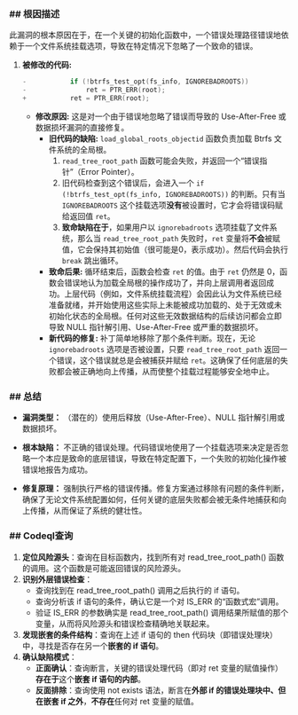 ### **## 根因描述**

此漏洞的根本原因在于，在一个关键的初始化函数中，一个错误处理路径错误地依赖于一个文件系统挂载选项，导致在特定情况下忽略了一个致命的错误。

1.  **被修改的代码:**
    ```c
    -			if (!btrfs_test_opt(fs_info, IGNOREBADROOTS))
    -				ret = PTR_ERR(root);
    +			ret = PTR_ERR(root);
    ```
    *   **修改原因:** 这是对一个由于错误地忽略了错误而导致的 Use-After-Free 或数据损坏漏洞的直接修复。
        *   **旧代码的缺陷:** `load_global_roots_objectid` 函数负责加载 Btrfs 文件系统的全局根。
            1.  `read_tree_root_path` 函数可能会失败，并返回一个“错误指针”（Error Pointer）。
            2.  旧代码检查到这个错误后，会进入一个 `if (!btrfs_test_opt(fs_info, IGNOREBADROOTS))` 的判断。只有当 `IGNOREBADROOTS` 这个挂载选项**没有**被设置时，它才会将错误码赋给返回值 `ret`。
            3.  **致命缺陷在于**，如果用户以 `ignorebadroots` 选项挂载了文件系统，那么当 `read_tree_root_path` 失败时，`ret` 变量将**不会**被赋值，它会保持其初始值（很可能是0，表示成功）。然后代码会执行 `break` 跳出循环。
        *   **致命后果:** 循环结束后，函数会检查 `ret` 的值。由于 `ret` 仍然是 0，函数会错误地认为加载全局根的操作成功了，并向上层调用者返回成功。上层代码（例如，文件系统挂载流程）会因此认为文件系统已经准备就绪，并开始使用这些实际上未能被成功加载的、处于无效或未初始化状态的全局根。任何对这些无效数据结构的后续访问都会立即导致 NULL 指针解引用、Use-After-Free 或严重的数据损坏。
        *   **新代码的修复:** 补丁简单地移除了那个条件判断。现在，无论 `ignorebadroots` 选项是否被设置，只要 `read_tree_root_path` 返回一个错误，这个错误就总是会被捕获并赋给 `ret`。这确保了任何底层的失败都会被正确地向上传播，从而使整个挂载过程能够安全地中止。

### **## 总结**

*   **漏洞类型：**
    （潜在的）使用后释放（Use-After-Free）、NULL 指针解引用或数据损坏。

*   **根本缺陷：**
    不正确的错误处理。代码错误地使用了一个挂载选项来决定是否忽略一个本应是致命的底层错误，导致在特定配置下，一个失败的初始化操作被错误地报告为成功。

*   **修复原理：**
    强制执行严格的错误传播。修复方案通过移除有问题的条件判断，确保了无论文件系统配置如何，任何关键的底层失败都会被无条件地捕获和向上传播，从而保证了系统的健壮性。



### ## Codeql查询

1. **定位风险源头**：查询在目标函数内，找到所有对 read_tree_root_path() 函数的调用。这个函数是可能返回错误的风险源头。
2. **识别外层错误检查**：
   - 查询找到在 read_tree_root_path() 调用之后执行的 if 语句。
   - 查询分析该 if 语句的条件，确认它是一个对 IS_ERR 的“函数式宏”调用。
   - 验证 IS_ERR 的参数确实是 read_tree_root_path() 调用结果所赋值的那个变量，从而将风险源头和错误检查精确地关联起来。
3. **发现嵌套的条件结构**：查询在上述 if 语句的 then 代码块（即错误处理块）中，寻找是否存在另一个**嵌套的 if 语句**。
4. **确认缺陷模式**：
   - **正面确认**：查询断言，关键的错误处理代码（即对 ret 变量的赋值操作）**存在于**这个**嵌套 if 语句的内部**。
   - **反面排除**：查询使用 not exists 语法，断言在**外部 if 的错误处理块中、但在嵌套 if 之外**，**不存在**任何对 ret 变量的赋值。